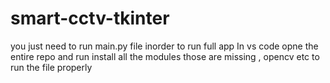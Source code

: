# smart-cctv-tkinter
you just need to run main.py file inorder to run full app 
In vs code opne the entire repo and run 
install all the modules those are missing , opencv etc to run the file properly 



 

